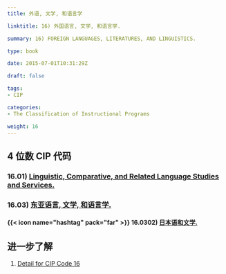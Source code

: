 ```yaml
---
title: 外语, 文学, 和语言学

linktitle: 16) 外国语言, 文学, 和语言学.

summary: 16) FOREIGN LANGUAGES, LITERATURES, AND LINGUISTICS.

type: book

date: 2015-07-01T10:31:29Z

draft: false

tags:
- CIP

categories:
- The Classification of Instructional Programs

weight: 16
---
```


## 4 位数 CIP 代码

### 16.01) [Linguistic, Comparative, and Related Language Studies and Services.](https://nces.ed.gov/ipeds/cipcode/cipdetail.aspx?y=56&cip=16.01)

### 16.03) [东亚语言, 文学, 和语言学.](https://nces.ed.gov/ipeds/cipcode/cipdetail.aspx?y=56&cip=16.03)

#### {{< icon name="hashtag" pack="far" >}} 16.0302) [日本语和文学.](https://nces.ed.gov/ipeds/cipcode/cipdetail.aspx?y=56&cip=16.0302)


## 进一步了解

1. [Detail for CIP Code 16](https://nces.ed.gov/ipeds/cipcode/cipdetail.aspx?y=56&cip=16)